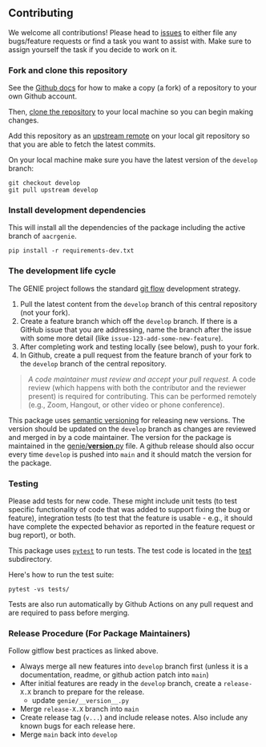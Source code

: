 
## Contributing

We welcome all contributions!  Please head to [issues](https://github.com/Sage-Bionetworks/Genie/issues) to either file any bugs/feature requests or find a task you want to assist with.  Make sure to assign yourself the task if you decide to work on it.


### Fork and clone this repository

See the [Github docs](https://help.github.com/articles/fork-a-repo/) for how to make a copy (a fork) of a repository to your own Github account.

Then, [clone the repository](https://help.github.com/articles/cloning-a-repository/) to your local machine so you can begin making changes.

Add this repository as an [upstream remote](https://help.github.com/en/articles/configuring-a-remote-for-a-fork) on your local git repository so that you are able to fetch the latest commits.

On your local machine make sure you have the latest version of the `develop` branch:

```
git checkout develop
git pull upstream develop
```

### Install development dependencies
This will install all the dependencies of the package including the active branch of `aacrgenie`.

```
pip install -r requirements-dev.txt
```


### The development life cycle

The GENIE project follows the standard [git flow](https://www.atlassian.com/git/tutorials/comparing-workflows/gitflow-workflow) development strategy.

1. Pull the latest content from the `develop` branch of this central repository (not your fork).
1. Create a feature branch which off the `develop` branch. If there is a GitHub issue that you are addressing, name the branch after the issue with some more detail (like `issue-123-add-some-new-feature`).
1. After completing work and testing locally (see below), push to your fork.
1. In Github, create a pull request from the feature branch of your fork to the `develop` branch of the central repository.

> *A code maintainer must review and accept your pull request.* A code review (which happens with both the contributor and the reviewer present) is required for contributing. This can be performed remotely (e.g., Zoom, Hangout, or other video or phone conference).

This package uses [semantic versioning](https://semver.org/) for releasing new versions. The version should be updated on the `develop` branch as changes are reviewed and merged in by a code maintainer. The version for the package is maintained in the [genie/__version__.py](genie/__version__.py) file.  A github release should also occur every time `develop` is pushed into `main` and it should match the version for the package.

### Testing

Please add tests for new code. These might include unit tests (to test specific functionality of code that was added to support fixing the bug or feature), integration tests (to test that the feature is usable - e.g., it should have complete the expected behavior as reported in the feature request or bug report), or both.

This package uses [`pytest`](https://pytest.org/en/latest/) to run tests. The test code is located in the [test](./test) subdirectory.

Here's how to run the test suite:

```
pytest -vs tests/
```

Tests are also run automatically by Github Actions on any pull request and are required to pass before merging.


### Release Procedure (For Package Maintainers)

Follow gitflow best practices as linked above.

* Always merge all new features into `develop` branch first (unless it is a documentation, readme, or github action patch into `main`)
* After initial features are ready in the `develop` branch, create a `release-X.X` branch to prepare for the release.
    * update `genie/__version__.py`
* Merge `release-X.X` branch into `main`
* Create release tag (`v...`) and include release notes.  Also include any known bugs for each release here.
* Merge `main` back into `develop`
